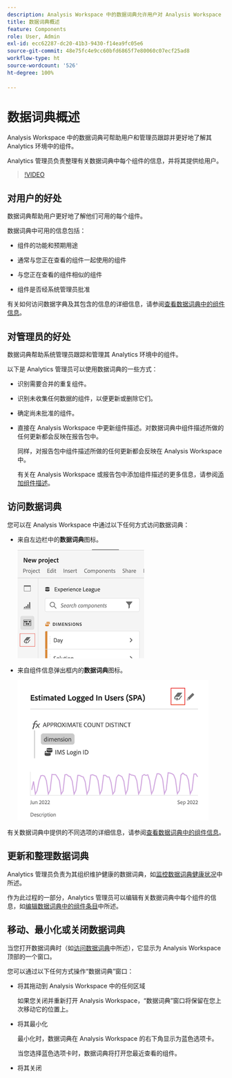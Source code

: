 ```yaml
---
description: Analysis Workspace 中的数据词典允许用户对 Analysis Workspace 中的各种组件进行编目和跟踪，包括组件的预期用途、批准情况、重复情况等等。
title: 数据词典概述
feature: Components
role: User, Admin
exl-id: ecc62287-dc20-41b3-9430-f14ea9fc05e6
source-git-commit: 48e75fc4e9cc60bfd6865f7e80060c07ecf25ad8
workflow-type: ht
source-wordcount: '526'
ht-degree: 100%

---
```


# 数据词典概述

Analysis Workspace 中的数据词典可帮助用户和管理员跟踪并更好地了解其 Analytics 环境中的组件。

Analytics 管理员负责整理有关数据词典中每个组件的信息，并将其提供给用户。

>[!VIDEO](https://video.tv.adobe.com/v/3418028/?quality=12&learn=on)

## 对用户的好处

数据词典帮助用户更好地了解他们可用的每个组件。

数据词典中可用的信息包括：

* 组件的功能和预期用途

* 通常与您正在查看的组件一起使用的组件

* 与您正在查看的组件相似的组件

* 组件是否经系统管理员批准

有关如何访问数据字典及其包含的信息的详细信息，请参阅[查看数据词典中的组件信息](/help/analyze/analysis-workspace/components/data-dictionary/view-data-dictionary.md)。

## 对管理员的好处

数据词典帮助系统管理员跟踪和管理其 Analytics 环境中的组件。

以下是 Analytics 管理员可以使用数据词典的一些方式：

* 识别需要合并的重复组件。

* 识别未收集任何数据的组件，以便更新或删除它们。

* 确定尚未批准的组件。

* 直接在 Analysis Workspace 中更新组件描述。对数据词典中组件描述所做的任何更新都会反映在报告包中。

  同样，对报告包中组件描述所做的任何更新都会反映在 Analysis Workspace 中。

  有关在 Analysis Workspace 或报告包中添加组件描述的更多信息，请参阅[添加组件描述](/help/analyze/analysis-workspace/components/add-component-descriptions.md)。

## 访问数据词典

您可以在 Analysis Workspace 中通过以下任何方式访问数据词典：

* 来自左边栏中的&#x200B;**数据词典**&#x200B;图标。

  ![来自左边栏中的“数据词典”图标](assets/data-dictionary-access-icon.png)

* 来自组件信息弹出框内的&#x200B;**数据词典**&#x200B;图标。

  ![信息弹出窗口中的“数据词典”图标](assets/data-dictionary-access-infopopover.png)
  <!--update screenshot; this was taken from a mock-->

有关数据词典中提供的不同选项的详细信息，请参阅[查看数据词典中的组件信息](/help/analyze/analysis-workspace/components/data-dictionary/view-data-dictionary.md)。

## 更新和整理数据词典

Analytics 管理员负责为其组织维护健康的数据词典，如[监控数据词典健康状况](/help/analyze/analysis-workspace/components/data-dictionary/monitor-data-dictionary-health.md)中所述。

作为此过程的一部分，Analytics 管理员可以编辑有关数据词典中每个组件的信息，如[编辑数据词典中的组件条目](/help/analyze/analysis-workspace/components/data-dictionary/edit-entries-data-dictionary.md)中所述。

## 移动、最小化或关闭数据词典

当您打开数据词典时（如[访问数据词典](#access-the-data-dictionary)中所述），它显示为 Analysis Workspace 顶部的一个窗口。

您可以通过以下任何方式操作“数据词典”窗口：

* 将其拖动到 Analysis Workspace 中的任何区域

  如果您关闭并重新打开 Analysis Workspace，“数据词典”窗口将保留在您上次移动它的位置上。<!--True?-->

* 将其最小化

  最小化时，数据词典在 Analysis Workspace 的右下角显示为蓝色选项卡。

  当您选择蓝色选项卡时，数据词典将打开您最近查看的组件。

* 将其关闭
